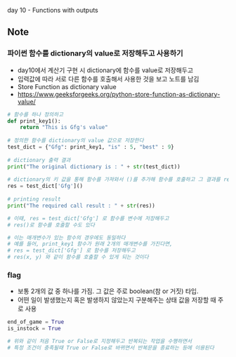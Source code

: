 day 10 - Functions with outputs

## Note
### 파이썬 함수를 dictionary의 value로 저장해두고 사용하기
- day10에서 계산기 구현 시 dictionary에 함수를 value로 저장해두고
- 입력값에 따라 서로 다른 함수를 호출해서 사용한 것을 보고 노트를 남김
- Store Function as dictionary value
- https://www.geeksforgeeks.org/python-store-function-as-dictionary-value/

```python
# 함수를 하나 정의하고
def print_key1():
    return "This is Gfg's value"
  
# 정의한 함수를 dictionary의 value 값으로 저장한다
test_dict = {"Gfg": print_key1, "is" : 5, "best" : 9}
  
# dictionary 출력 결과
print("The original dictionary is : " + str(test_dict))
  
# dictionary의 키 값을 통해 함수를 가져와서 ()를 추가해 함수를 호출하고 그 결과를 res에 저장 
res = test_dict['Gfg']()
  
# printing result 
print("The required call result : " + str(res)) 

# 이때, res = test_dict['Gfg'] 로 함수를 변수에 저장해두고
# res()로 함수를 호출할 수도 있다

# 이는 매개변수가 있는 함수의 경우에도 동일하다
# 예를 들어, print_key1 함수가 원래 2개의 매개변수를 가진다면, 
# res = test_dict['Gfg'] 로 함수를 저장해두고
# res(x, y) 와 같이 함수를 호출할 수 있게 되는 것이다
```


### flag
- 보통 2개의 값 중 하나를 가짐. 그 값은 주로 boolean(참 or 거짓) 타입.
- 어떤 일이 발생했는지 혹은 발생하지 않았는지 구분해주는 상태 값을 저장할 때 주로 사용
```python
end_of_game = True
is_instock = True

# 위와 같이 처음 True or False로 지정해두고 반복되는 작업을 수행하면서
# 특정 조건이 충족될때 True or False로 바뀌면서 반복문을 종료하는 등에 이용된다
```
